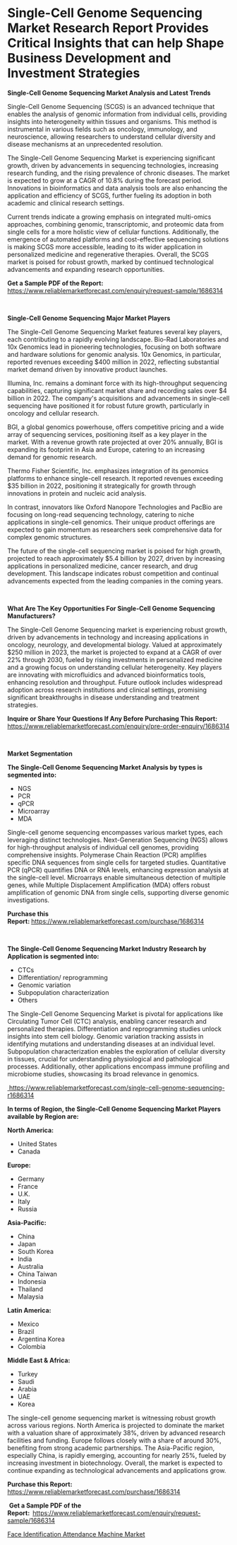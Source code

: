 <p><h1>Single-Cell Genome Sequencing Market Research Report Provides Critical Insights that can help Shape Business Development and Investment Strategies</h1></p><p><strong>Single-Cell Genome Sequencing Market Analysis and Latest Trends</strong></p>
<p><p>Single-Cell Genome Sequencing (SCGS) is an advanced technique that enables the analysis of genomic information from individual cells, providing insights into heterogeneity within tissues and organisms. This method is instrumental in various fields such as oncology, immunology, and neuroscience, allowing researchers to understand cellular diversity and disease mechanisms at an unprecedented resolution.</p><p>The Single-Cell Genome Sequencing Market is experiencing significant growth, driven by advancements in sequencing technologies, increasing research funding, and the rising prevalence of chronic diseases. The market is expected to grow at a CAGR of 10.8% during the forecast period. Innovations in bioinformatics and data analysis tools are also enhancing the application and efficiency of SCGS, further fueling its adoption in both academic and clinical research settings.</p><p>Current trends indicate a growing emphasis on integrated multi-omics approaches, combining genomic, transcriptomic, and proteomic data from single cells for a more holistic view of cellular functions. Additionally, the emergence of automated platforms and cost-effective sequencing solutions is making SCGS more accessible, leading to its wider application in personalized medicine and regenerative therapies. Overall, the SCGS market is poised for robust growth, marked by continued technological advancements and expanding research opportunities.</p></p>
<p><strong>Get a Sample PDF of the Report:&nbsp;</strong> <a href="https://www.reliablemarketforecast.com/enquiry/request-sample/1686314?utm_campaign=2481&utm_medium=2&utm_source=Github&utm_content=ia&utm_term=24032025&utm_id=single-cell-genome-sequencing">https://www.reliablemarketforecast.com/enquiry/request-sample/1686314</a></p>
<p>&nbsp;</p>
<p><strong>Single-Cell Genome Sequencing Major Market Players</strong></p>
<p><p>The Single-Cell Genome Sequencing Market features several key players, each contributing to a rapidly evolving landscape. Bio-Rad Laboratories and 10x Genomics lead in pioneering technologies, focusing on both software and hardware solutions for genomic analysis. 10x Genomics, in particular, reported revenues exceeding $400 million in 2022, reflecting substantial market demand driven by innovative product launches.</p><p>Illumina, Inc. remains a dominant force with its high-throughput sequencing capabilities, capturing significant market share and recording sales over $4 billion in 2022. The company's acquisitions and advancements in single-cell sequencing have positioned it for robust future growth, particularly in oncology and cellular research.</p><p>BGI, a global genomics powerhouse, offers competitive pricing and a wide array of sequencing services, positioning itself as a key player in the market. With a revenue growth rate projected at over 20% annually, BGI is expanding its footprint in Asia and Europe, catering to an increasing demand for genomic research.</p><p>Thermo Fisher Scientific, Inc. emphasizes integration of its genomics platforms to enhance single-cell research. It reported revenues exceeding $35 billion in 2022, positioning it strategically for growth through innovations in protein and nucleic acid analysis.</p><p>In contrast, innovators like Oxford Nanopore Technologies and PacBio are focusing on long-read sequencing technology, catering to niche applications in single-cell genomics. Their unique product offerings are expected to gain momentum as researchers seek comprehensive data for complex genomic structures.</p><p>The future of the single-cell sequencing market is poised for high growth, projected to reach approximately $5.4 billion by 2027, driven by increasing applications in personalized medicine, cancer research, and drug development. This landscape indicates robust competition and continual advancements expected from the leading companies in the coming years.</p></p>
<p>&nbsp;</p>
<p><strong>What Are The Key Opportunities For Single-Cell Genome Sequencing Manufacturers?</strong></p>
<p><p>The Single-Cell Genome Sequencing market is experiencing robust growth, driven by advancements in technology and increasing applications in oncology, neurology, and developmental biology. Valued at approximately $250 million in 2023, the market is projected to expand at a CAGR of over 22% through 2030, fueled by rising investments in personalized medicine and a growing focus on understanding cellular heterogeneity. Key players are innovating with microfluidics and advanced bioinformatics tools, enhancing resolution and throughput. Future outlook includes widespread adoption across research institutions and clinical settings, promising significant breakthroughs in disease understanding and treatment strategies.</p></p>
<p><strong>Inquire or Share Your Questions If Any Before Purchasing This Report:</strong> <a href="https://www.reliablemarketforecast.com/enquiry/pre-order-enquiry/1686314?utm_campaign=2481&utm_medium=2&utm_source=Github&utm_content=ia&utm_term=24032025&utm_id=single-cell-genome-sequencing">https://www.reliablemarketforecast.com/enquiry/pre-order-enquiry/1686314</a></p>
<p>&nbsp;</p>
<p><strong>Market Segmentation</strong></p>
<p><strong>The Single-Cell Genome Sequencing Market Analysis by types is segmented into:</strong></p>
<p><ul><li>NGS</li><li>PCR</li><li>qPCR</li><li>Microarray</li><li>MDA</li></ul></p>
<p><p>Single-cell genome sequencing encompasses various market types, each leveraging distinct technologies. Next-Generation Sequencing (NGS) allows for high-throughput analysis of individual cell genomes, providing comprehensive insights. Polymerase Chain Reaction (PCR) amplifies specific DNA sequences from single cells for targeted studies. Quantitative PCR (qPCR) quantifies DNA or RNA levels, enhancing expression analysis at the single-cell level. Microarrays enable simultaneous detection of multiple genes, while Multiple Displacement Amplification (MDA) offers robust amplification of genomic DNA from single cells, supporting diverse genomic investigations.</p></p>
<p><strong>Purchase this Report:&nbsp;</strong><a href="https://www.reliablemarketforecast.com/purchase/1686314?utm_campaign=2481&utm_medium=2&utm_source=Github&utm_content=ia&utm_term=24032025&utm_id=single-cell-genome-sequencing">https://www.reliablemarketforecast.com/purchase/1686314</a></p>
<p>&nbsp;</p>
<p><strong>The Single-Cell Genome Sequencing Market Industry Research by Application is segmented into:</strong></p>
<p><ul><li>CTCs</li><li>Differentiation/ reprogramming</li><li>Genomic variation</li><li>Subpopulation characterization</li><li>Others</li></ul></p>
<p><p>The Single-Cell Genome Sequencing Market is pivotal for applications like Circulating Tumor Cell (CTC) analysis, enabling cancer research and personalized therapies. Differentiation and reprogramming studies unlock insights into stem cell biology. Genomic variation tracking assists in identifying mutations and understanding diseases at an individual level. Subpopulation characterization enables the exploration of cellular diversity in tissues, crucial for understanding physiological and pathological processes. Additionally, other applications encompass immune profiling and microbiome studies, showcasing its broad relevance in genomics.</p></p>
<p><a href="https://www.reliablemarketforecast.com/single-cell-genome-sequencing-r1686314?utm_campaign=2481&utm_medium=2&utm_source=Github&utm_content=ia&utm_term=24032025&utm_id=single-cell-genome-sequencing">&nbsp;https://www.reliablemarketforecast.com/single-cell-genome-sequencing-r1686314</a></p>
<p><strong>In terms of Region, the Single-Cell Genome Sequencing Market Players available by Region are:</strong></p>
<p>
    <p> <strong> North America: </strong>
        <ul>
            <li>United States</li>
            <li>Canada</li>
        </ul>
        </p> 
    <p> <strong> Europe: </strong>
        <ul>
            <li>Germany</li>
            <li>France</li>
            <li>U.K.</li>
            <li>Italy</li>
            <li>Russia</li>
        </ul>
        </p> 
    <p> <strong> Asia-Pacific: </strong>
        <ul>
            <li>China</li>
            <li>Japan</li>
            <li>South Korea</li>
            <li>India</li>
            <li>Australia</li>
            <li>China Taiwan</li>
            <li>Indonesia</li>
            <li>Thailand</li>
            <li>Malaysia</li>
        </ul>
        </p> 
    <p> <strong> Latin America: </strong>
        <ul>
            <li>Mexico</li>
            <li>Brazil</li>
            <li>Argentina Korea</li>
            <li>Colombia</li>
        </ul>
        </p> 
    <p> <strong> Middle East & Africa: </strong>
        <ul>
            <li>Turkey</li>
            <li>Saudi</li>
            <li>Arabia</li>
            <li>UAE</li>
            <li>Korea</li>
        </ul>
    </p>
    </p>
<p><p>The single-cell genome sequencing market is witnessing robust growth across various regions. North America is projected to dominate the market with a valuation share of approximately 38%, driven by advanced research facilities and funding. Europe follows closely with a share of around 30%, benefiting from strong academic partnerships. The Asia-Pacific region, especially China, is rapidly emerging, accounting for nearly 25%, fueled by increasing investment in biotechnology. Overall, the market is expected to continue expanding as technological advancements and applications grow.</p></p>
<p><strong>Purchase this Report: </strong><a href="https://www.reliablemarketforecast.com/purchase/1686314?utm_campaign=2481&utm_medium=2&utm_source=Github&utm_content=ia&utm_term=24032025&utm_id=single-cell-genome-sequencing">https://www.reliablemarketforecast.com/purchase/1686314</a></p>
<p>&nbsp;<strong>Get a Sample PDF of the Report:&nbsp;&nbsp;</strong><a href="https://www.reliablemarketforecast.com/enquiry/request-sample/1686314?utm_campaign=2481&utm_medium=2&utm_source=Github&utm_content=ia&utm_term=24032025&utm_id=single-cell-genome-sequencing">https://www.reliablemarketforecast.com/enquiry/request-sample/1686314</a></p>
<p><strong></strong></p>
<p><p><a href="https://github.com/avirsuckra/Market-Research-Report-List-1/blob/main/face-identification-attendance-machine-market.md?utm_campaign=2481&utm_medium=2&utm_source=Github&utm_content=ia&utm_term=24032025&utm_id=single-cell-genome-sequencing">Face Identification Attendance Machine Market</a></p></p>